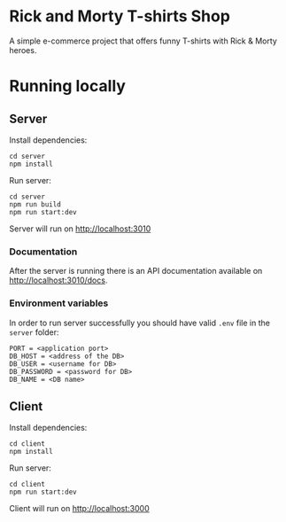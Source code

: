 # Rick and Morty T-shirts Shop

A simple e-commerce project that offers funny T-shirts with Rick & Morty heroes.

# Running locally

## Server

Install dependencies:

```shell
cd server
npm install
```

Run server:
```shell
cd server
npm run build
npm run start:dev
```

Server will run on [http://localhost:3010](http://localhost:3010)

### Documentation

After the server is running there is an API documentation available on [http://localhost:3010/docs](http://localhost:3010/docs).

### Environment variables

In order to run server successfully you should have valid `.env` file in the `server` folder:

```
PORT = <application port>
DB_HOST = <address of the DB>
DB_USER = <username for DB>
DB_PASSWORD = <password for DB>
DB_NAME = <DB name>
```

## Client

Install dependencies:

```shell
cd client
npm install
```

Run server:
```shell
cd client
npm run start:dev
```

Client will run on [http://localhost:3000](http://localhost:3000)

